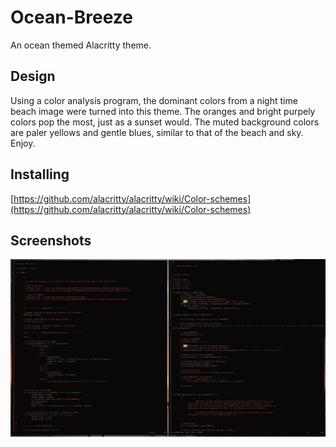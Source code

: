 # Ocean-Breeze
An ocean themed Alacritty theme.

## Design
Using a color analysis program, the dominant colors from a night time beach image were turned into this theme. The oranges and bright purpely colors pop the most, just as a sunset would. The muted background colors are paler yellows and gentle blues, similar to that of the beach and sky. Enjoy.

## Installing
[https://github.com/alacritty/alacritty/wiki/Color-schemes](https://github.com/alacritty/alacritty/wiki/Color-schemes)

## Screenshots
![Screenshot](https://github.com/sagefarrenholz/Ocean-Breeze/blob/master/screenshot.jpg?raw=true)
